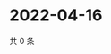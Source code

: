 # 2022-04-16

共 0 条

<!-- BEGIN WEIBO -->
<!-- 最后更新时间 Sat Apr 16 2022 14:00:45 GMT+0800 (China Standard Time) -->

<!-- END WEIBO -->

